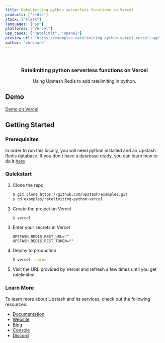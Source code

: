 ```yaml
---
title: Ratelimiting python serverless functions on Vercel
products: ["redis"]
stack: ["Flask"]
languages: ["py"]
platforms: ["Vercel"]
use_cases: ["Ratelimit", "OpenAI"]
preview_url: "https://examples-ratelimiting-python-vercel.vercel.app"
author: "chronark"
---
```


<br />
<div align="center">

  <h3 align="center">Ratelimiting python serverless functions on Vercel</h3>

  <p align="center">
    Using Upstash Redis to add ratelimiting in python.

  </p>
</div>

## Demo

[Demo on Vercel](https://examples-ratelimiting-python-vercel.vercel.app)

## Getting Started

### Prerequisites

In order to run this locally, you will need python installed and an Upstash Redis database.
If you don't have a database ready, you can learn how to do it [here](https://docs.upstash.com/redis)

### Quickstart

1. Clone the repo
   ```sh
   $ git clone https://github.com/upstash/examples.git
   $ cd examples/ratelimiting-python-vercel
   ```
2. Create the project on Vercel

   ```sh
   $ vercel
   ```

3. Enter your secrets in Vercel
   ```.env
   UPSTASH_REDIS_REST_URL=""
   UPSTASH_REDIS_REST_TOKEN=""
   ```
4. Deploy to production

   ```sh
   $ vercel --prod
   ```

5. Visit the URL provided by Vercel and refresh a few times until you get ratelimited

### Learn More

To learn more about Upstash and its services, check out the following resources:

- [Documentation](https://docs.upstash.com)
- [Website](https://upstash.com)
- [Blog](https://upstash.com/blog)
- [Console](https://console.upstash.com)
- [Discord](https://upstash.com/discord)

